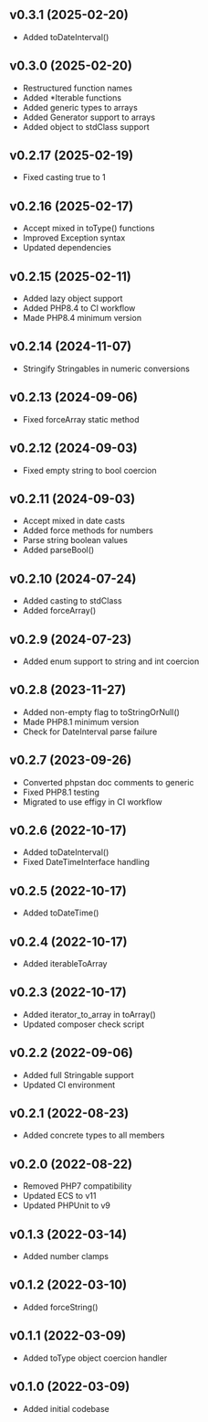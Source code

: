 ## v0.3.1 (2025-02-20)
* Added toDateInterval()

## v0.3.0 (2025-02-20)
* Restructured function names
* Added *Iterable functions
* Added generic types to arrays
* Added Generator support to arrays
* Added object to stdClass support

## v0.2.17 (2025-02-19)
* Fixed casting true to 1

## v0.2.16 (2025-02-17)
* Accept mixed in toType() functions
* Improved Exception syntax
* Updated dependencies

## v0.2.15 (2025-02-11)
* Added lazy object support
* Added PHP8.4 to CI workflow
* Made PHP8.4 minimum version

## v0.2.14 (2024-11-07)
* Stringify Stringables in numeric conversions

## v0.2.13 (2024-09-06)
* Fixed forceArray static method

## v0.2.12 (2024-09-03)
* Fixed empty string to bool coercion

## v0.2.11 (2024-09-03)
* Accept mixed in date casts
* Added force methods for numbers
* Parse string boolean values
* Added parseBool()

## v0.2.10 (2024-07-24)
* Added casting to stdClass
* Added forceArray()

## v0.2.9 (2024-07-23)
* Added enum support to string and int coercion

## v0.2.8 (2023-11-27)
* Added non-empty flag to toStringOrNull()
* Made PHP8.1 minimum version
* Check for DateInterval parse failure

## v0.2.7 (2023-09-26)
* Converted phpstan doc comments to generic
* Fixed PHP8.1 testing
* Migrated to use effigy in CI workflow

## v0.2.6 (2022-10-17)
* Added toDateInterval()
* Fixed DateTimeInterface handling

## v0.2.5 (2022-10-17)
* Added toDateTime()

## v0.2.4 (2022-10-17)
* Added iterableToArray

## v0.2.3 (2022-10-17)
* Added iterator_to_array in toArray()
* Updated composer check script

## v0.2.2 (2022-09-06)
* Added full Stringable support
* Updated CI environment

## v0.2.1 (2022-08-23)
* Added concrete types to all members

## v0.2.0 (2022-08-22)
* Removed PHP7 compatibility
* Updated ECS to v11
* Updated PHPUnit to v9

## v0.1.3 (2022-03-14)
* Added number clamps

## v0.1.2 (2022-03-10)
* Added forceString()

## v0.1.1 (2022-03-09)
* Added toType object coercion handler

## v0.1.0 (2022-03-09)
* Added initial codebase
